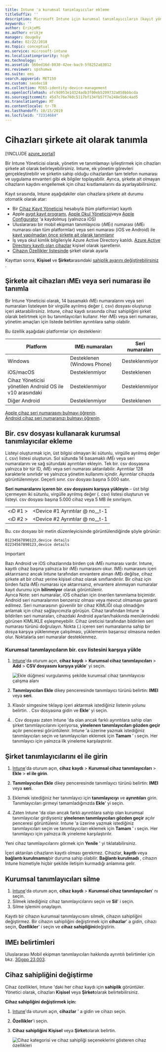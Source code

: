 ```yaml
---
title: Intune 'a kurumsal tanımlayıcılar ekleme
titleSuffix: ''
description: Microsoft Intune için kurumsal tanımlayıcıların (kayıt yöntemi, ıMEı ve seri numaraları) nasıl ekleneceğini öğrenin.
keywords: ''
author: ErikjeMS
ms.author: erikje
manager: dougeby
ms.date: 02/22/2018
ms.topic: conceptual
ms.service: microsoft-intune
ms.localizationpriority: high
ms.technology: ''
ms.assetid: 566ed16d-8030-42ee-bac9-5f8252a83012
ms.reviewer: spshumwa
ms.suite: ems
search.appverid: MET150
ms.custom: seodec18
ms.collection: M365-identity-device-management
ms.openlocfilehash: afc9d953e1d324adb3f00eb5209732a858bbbcda
ms.sourcegitcommit: 45d7c76e760c5117bf134fb57f7e248e5b6c4ad5
ms.translationtype: MT
ms.contentlocale: tr-TR
ms.lasthandoff: 10/15/2019
ms.locfileid: "72314684"
---
```

# <a name="identify-devices-as-corporate-owned"></a>Cihazları şirkete ait olarak tanımla

[!INCLUDE [azure_portal](../includes/azure_portal.md)]

Bir Intune Yöneticisi olarak, yönetim ve tanımlamayı iyileştirmek için cihazları şirkete ait olarak belirleyebilirsiniz. Intune, ek yönetim görevleri gerçekleştirebilir ve şirketin sahip olduğu cihazlardan tam telefon numarası ve uygulama envanteri gibi ek bilgiler toplayabilir. Ayrıca, şirkete ait olmayan cihazların kaydını engellemek için cihaz kısıtlamalarını da ayarlayabilirsiniz.

Kayıt sırasında, Intune aşağıdakiler olan cihazlara şirkete ait durumu otomatik olarak atar:

- Bir [Cihaz Kayıt Yöneticisi](device-enrollment-manager-enroll.md) hesabıyla (tüm platformlar) kayıtlı
- Apple [aygıt kayıt programı](device-enrollment-program-enroll-ios.md), [Apple Okul Yöneticisi](apple-school-manager-set-up-ios.md)veya [Apple Configurator](apple-configurator-enroll-ios.md) 'a kaydolmuş (yalnızca iOS)
- Uluslararası bir mobil ekipman tanımlayıcısı (ıMEı) numarası (ıMEı numarası olan tüm platformlar) veya seri numarası (iOS ve Android) ile [kayıt yapılmadan önce şirkete ait olarak tanımlanır](#identify-corporate-owned-devices-with-imei-or-serial-number)
- İş veya okul kimlik bilgileriyle Azure Active Directory katıldı. [Azure Active Directory kayıtlı olan cihazlar](https://docs.microsoft.com/azure/active-directory/devices/overview) kişisel olarak işaretlenir.
- [Cihazın Özellikler listesinde](#change-device-ownership) şirket olarak ayarla

Kayıttan sonra, **Kişisel** ve **Şirket**arasındaki [sahiplik ayarını değiştirebilirsiniz](#change-device-ownership) .

## <a name="identify-corporate-owned-devices-with-imei-or-serial-number"></a>Şirkete ait cihazları ıMEı veya seri numarası ile tanımla

Bir Intune Yöneticisi olarak, 14 basamaklı ıMEı numaralarını veya seri numaraları listeleyen bir virgülle ayrılmış değer (. csv) dosyası oluşturup içeri aktarabilirsiniz. Intune, cihaz kaydı sırasında cihaz sahipliğini şirket olarak belirtmek için bu tanımlayıcıları kullanır. Her ıMEı veya seri numarası, yönetim amaçları için listede belirtilen ayrıntılara sahip olabilir.

Bu özellik aşağıdaki platformlar için desteklenir:

| Platform | IMEı numaraları | Seri numaraları |
|---|---|---|
| Windows | Desteklenen (Windows Phone) | Desteklenmiyor |
| iOS/macOS | Desteklenmiyor | Desteklenen |
| Cihaz Yöneticisi yönetilen Android OS ile v10 arasındaki | Desteklenmiyor | Desteklenmiyor |
| Diğer Android | Desteklenmiyor | Desteklenen |

<!-- When you upload serial numbers for corporate-owned iOS devices, they must be paired with a corporate enrollment profile. Devices must then be enrolled using either Apple’s device enrollment program (DEP) or Apple Configurator to have them appear as corporate-owned. -->

[Apple cihaz seri numarasını bulmayı öğrenin](https://support.apple.com/HT204308).<br>
[Android cihaz seri numaranızı bulmayı öğrenin](https://support.google.com/store/answer/3333000).

## <a name="add-corporate-identifiers-by-using-a-csv-file"></a>Bir. csv dosyası kullanarak kurumsal tanımlayıcılar ekleme
Listeyi oluşturmak için, üst bilgisi olmayan iki sütunlu, virgülle ayrılmış değer (. csv) listesi oluşturun. Sol sütunda 14 basamaklı ıMEı veya seri numaralarını ve sağ sütundaki ayrıntıları ekleyin. Tek bir. csv dosyasına yalnızca bir tür ID, ıMEı veya seri numarası aktarılabilir. Ayrıntılar 128 karakterle sınırlıdır ve yalnızca yönetim kullanımı içindir. Ayrıntılar cihazda görüntülenmiyor. Geçerli sınır. csv dosyası başına 5.000 satır.

**Seri numaralarını içeren bir. csv dosyasını karşıya yükleyin** – üst bilgi içermeyen iki sütunlu, virgülle ayrılmış değer (. csv) listesi oluşturun ve listeyi. csv dosyası başına 5.000 cihaz veya 5 MB ile sınırlayın.

|||
|-|-|
|&lt;ıD #1 &gt;|&lt;Device #1 Ayrıntılar @ no__t-1|
|&lt;ıD #2 &gt;|&lt;Device #2 Ayrıntılar @ no__t-1|

Bu. csv dosyası bir metin düzenleyicisinde görüntülendiğinde şöyle görünür:

```
01234567890123,device details
02234567890123,device details
```

> [!IMPORTANT]
> Bazı Android ve iOS cihazlarında birden çok ıMEı numarası vardır. Intune, kayıtlı cihaz başına yalnızca bir ıMEı numarasını okur. IMEı numarasını içeri aktarırsanız ancak Intune tarafından envantere alınan ıMEı değilse, cihaz şirkete ait bir cihaz yerine kişisel cihaz olarak sınıflandırılır. Bir cihaz için birden fazla ıMEı numarası içe aktarırsanız, envantere alınmayan numaralar kayıt durumu için **bilinmiyor** olarak görüntülenir.<br>
>Ayrıca Note: seri numaralar, iOS cihazları için önerilen tanımlama biçimidir.
>Android seri numaralarının benzersiz olması veya mevcut olmaması garanti edilmez. Seri numarasının güvenilir bir cihaz KIMLIĞI olup olmadığını anlamak için cihaz sağlayıcınızla görüşün.
>Cihaz tarafından Intune 'a bildirilen seri numaraları, cihazdaki Android ayarları/hakkında menülerindeki görünen KIMLIKLE eşleşmeyebilir. Cihaz üreticisi tarafından bildirilen seri numarası türünü doğrulayın.
>Nokta (.) içeren seri numaralarına sahip bir dosya karşıya yüklenmeye çalışılması, yüklemenin başarısız olmasına neden olur. Noktalarla seri numaralar desteklenmez.

### <a name="upload-a-csv-list-of-corporate-identifiers"></a>Kurumsal tanımlayıcıların bir. csv listesini karşıya yükle

1. [Intune](https://go.microsoft.com/fwlink/?linkid=2090973)'da oturum açın, **cihaz kaydı** > **Kurumsal cihaz tanımlayıcıları** > **Add** > **CSV dosyasını karşıya yükle**' yi seçin.

   ![Ekle düğmesi vurgulanmış şekilde kurumsal cihaz tanımlayıcısı çalışma alanı](./media/corporate-identifiers-add/add-corp-id.png)

2. **Tanımlayıcıları Ekle** dikey penceresinde tanımlayıcı türünü belirtin: **IMEI** veya **seri**.

3. Klasör simgesine tıklayıp içeri aktarmak istediğiniz listenin yolunu belirtin. . Csv dosyasına gidin ve **Ekle**' yi seçin. 

4. . Csv dosyası zaten Intune 'da olan ancak farklı ayrıntılara sahip olan şirket tanımlayıcılarını içeriyorsa, **yinelenen tanımlayıcıları gözden geçir** açılır penceresi görüntülenir. Intune 'a üzerine yazmak istediğiniz tanımlayıcıları seçin ve tanımlayıcıları eklemek için **Tamam** ' ı seçin. Her tanımlayıcı için yalnızca ilk yineleme karşılaştırılır.

## <a name="manually-enter-corporate-identifiers"></a>Şirket tanımlayıcılarını el ile girin

1. [Intune](https://go.microsoft.com/fwlink/?linkid=2090973)'da oturum açın, **cihaz kaydı** > **Kurumsal cihaz tanımlayıcıları** > **Ekle** > **el ile girin**.

2. **Tanımlayıcıları Ekle** dikey penceresinde tanımlayıcı türünü belirtin: **IMEI** veya **seri**.

3. Eklemek istediğiniz her tanımlayıcı için **tanımlayıcıyı** ve **ayrıntıları** girin. Tanımlayıcıları girmeyi tamamladığınızda **Ekle**' yi seçin.

5. Zaten Intune 'da olan ancak farklı ayrıntılara sahip olan kurumsal tanımlayıcılar girdiyseniz **yinelenen tanımlayıcıları gözden geçir** açılır penceresi görüntülenir. Intune 'a üzerine yazmak istediğiniz tanımlayıcıları seçin ve tanımlayıcıları eklemek için **Tamam** ' ı seçin. Her tanımlayıcı için yalnızca ilk yineleme karşılaştırılır.

Yeni cihaz tanımlayıcılarını görmek için **Yenile** ' yi tıklatabilirsiniz.

İçeri aktarılan cihazların kayıtlı olması gerekmez. Cihazlar, **kayıtlı** veya **bağlantı kurulmamış**bir duruma sahip olabilir. **Bağlantı kurulmadı** , cihazın Intune hizmetiyle hiçbir şekilde iletişim kurmadığı anlamına gelir.

## <a name="delete-corporate-identifiers"></a>Kurumsal tanımlayıcıları silme

1. [Intune](https://go.microsoft.com/fwlink/?linkid=2090973)'da oturum açın, **cihaz kaydı** > **Kurumsal cihaz tanımlayıcıları**' nı seçin.
2. Silmek istediğiniz cihaz tanımlayıcılarını seçin ve **Sil**' i seçin.
3. Silme işlemini onaylayın.

Kayıtlı bir cihazın kurumsal tanımlayıcısını silmek, cihazın sahipliğini değiştirmez. Bir cihazın sahipliğini değiştirmek için **cihazlar**' a gidin, cihazı seçin, **Özellikler**' i seçin ve **cihaz sahipliğini**değiştirin.

## <a name="imei-specifications"></a>IMEı belirtimleri
Uluslararası Mobil ekipman tanımlayıcıları hakkında ayrıntılı belirtimler için bkz. [3Ggpp 23,003](https://portal.3gpp.org/desktopmodules/Specifications/SpecificationDetails.aspx?specificationId=729).

## <a name="change-device-ownership"></a>Cihaz sahipliğini değiştirme

Cihaz özellikleri, Intune 'daki her cihaz kaydı için **sahiplik** görüntüler. Yönetici olarak, cihazları **Kişisel** veya **Şirket**olarak belirtebilirsiniz.

**Cihaz sahipliğini değiştirmek için:**
1. [Intune](https://go.microsoft.com/fwlink/?linkid=2090973)'da oturum açın, **cihazlar** ' a gidin ve cihazı seçin.
2. **Özellikler**'i seçin.
3. **Cihaz sahipliğini** **Kişisel** veya **Şirket**olarak belirtin.

   ![Cihaz kategorisi ve cihaz sahipliği seçeneklerini gösteren cihaz özellikleri](./media/corporate-identifiers-add/device-properties.png)
